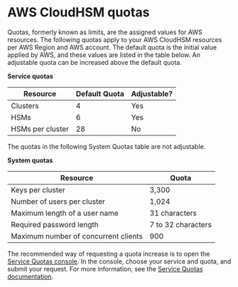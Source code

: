 # AWS CloudHSM quotas<a name="limits"></a>

Quotas, formerly known as limits, are the assigned values for AWS resources\. The following quotas apply to your AWS CloudHSM resources per AWS Region and AWS account\. The default quota is the initial value applied by AWS, and these values are listed in the table below\. An adjustable quota can be increased above the default quota\.


**Service quotas**  

| Resource | Default Quota | Adjustable? | 
| --- | --- | --- | 
| Clusters | 4 | Yes | 
| HSMs | 6 | Yes | 
| HSMs per cluster | 28 | No | 

The quotas in the following System Quotas table are not adjustable\.


**System quotas**  

| Resource | Quota | 
| --- | --- | 
| Keys per cluster | 3,300 | 
| Number of users per cluster | 1,024 | 
| Maximum length of a user name | 31 characters | 
| Required password length | 7 to 32 characters | 
| Maximum number of concurrent clients | 900 | 

The recommended way of requesting a quota increase is to open the [Service Quotas console](https://console.aws.amazon.com/servicequotas/home?region=us-east-1#!/dashboard)\. In the console, choose your service and quota, and submit your request\. For more information, see the [Service Quotas documentation](https://docs.aws.amazon.com/servicequotas/latest/userguide/request-quota-increase.html)\.